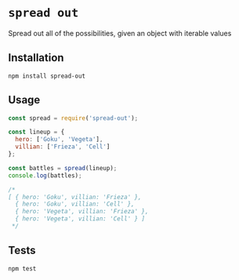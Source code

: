 # `spread out`

Spread out all of the possibilities, given an object with iterable values

## Installation

```
npm install spread-out
```

## Usage

```js
const spread = require('spread-out');

const lineup = {
  hero: ['Goku', 'Vegeta'],
  villian: ['Frieza', 'Cell']
};

const battles = spread(lineup);
console.log(battles);

/*
[ { hero: 'Goku', villian: 'Frieza' },
  { hero: 'Goku', villian: 'Cell' },
  { hero: 'Vegeta', villian: 'Frieza' },
  { hero: 'Vegeta', villian: 'Cell' } ]
 */
```

## Tests

```
npm test
```
